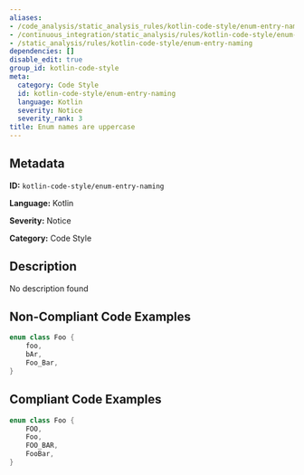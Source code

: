 ```yaml
---
aliases:
- /code_analysis/static_analysis_rules/kotlin-code-style/enum-entry-naming
- /continuous_integration/static_analysis/rules/kotlin-code-style/enum-entry-naming
- /static_analysis/rules/kotlin-code-style/enum-entry-naming
dependencies: []
disable_edit: true
group_id: kotlin-code-style
meta:
  category: Code Style
  id: kotlin-code-style/enum-entry-naming
  language: Kotlin
  severity: Notice
  severity_rank: 3
title: Enum names are uppercase
---
```

<!--  SOURCED FROM https://github.com/DataDog/datadog-static-analyzer-rule-docs -->


## Metadata
**ID:** `kotlin-code-style/enum-entry-naming`

**Language:** Kotlin

**Severity:** Notice

**Category:** Code Style

## Description
No description found

## Non-Compliant Code Examples
```kotlin
enum class Foo {
    foo,
    bAr,
    Foo_Bar,
}
```

## Compliant Code Examples
```kotlin
enum class Foo {
    FOO,
    Foo,
    FOO_BAR,
    FooBar,
}
```
